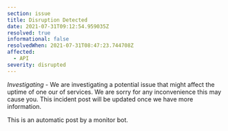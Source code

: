 ```yaml
---
section: issue
title: Disruption Detected
date: 2021-07-31T09:12:54.959035Z
resolved: true
informational: false
resolvedWhen: 2021-07-31T08:47:23.744708Z
affected:
  - API
severity: disrupted
---
```

*Investigating* - We are investigating a potential issue that might affect the uptime of one our of services. We are sorry for any inconvenience this may cause you. This incident post will be updated once we have more information.

This is an automatic post by a monitor bot.
        